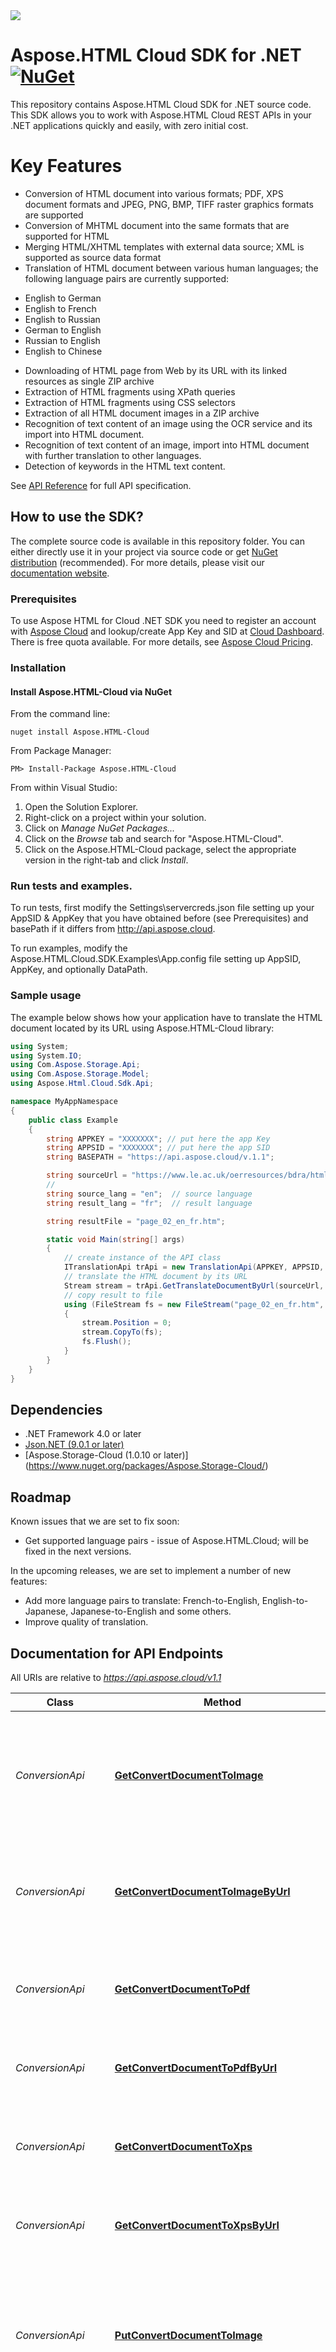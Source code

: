 <img src="Data/header.png">

# Aspose.HTML Cloud SDK for .NET [![NuGet](https://img.shields.io/nuget/v/Aspose.HTML-Cloud.svg)](https://www.nuget.org/packages/Aspose.HTML-Cloud/)
This repository contains Aspose.HTML Cloud SDK for .NET source code. This SDK allows you to work with Aspose.HTML Cloud REST APIs in your .NET applications quickly and easily, with zero initial cost.

# Key Features
* Conversion of HTML document into various formats; PDF, XPS document formats and JPEG, PNG, BMP, TIFF raster graphics formats are supported
* Conversion of MHTML document into the same formats that are supported for HTML
* Merging HTML/XHTML templates with external data source; XML is supported as source data format
* Translation of HTML document between various human languages; the following language pairs are currently supported:
- English to German
- English to French
- English to Russian
- German to English
- Russian to English
- English to Chinese
* Downloading of HTML page from Web by its URL with its linked resources as single ZIP archive
* Extraction of HTML fragments using XPath queries
* Extraction of HTML fragments using CSS selectors
* Extraction of all HTML document images in a ZIP archive
* Recognition of text content of an image using the OCR service and its import into HTML document.
* Recognition of text content of an image, import into HTML document with further translation to other languages.
* Detection of keywords in the HTML text content.

See [API Reference](https://apireference.aspose.cloud/html/) for full API specification.

## How to use the SDK?
The complete source code is available in this repository folder. You can either directly use it in your project via source code or get [NuGet distribution](https://www.nuget.org/packages/Aspose.HTML-Cloud/) (recommended). For more details, please visit our [documentation website](https://docs.aspose.cloud/display/htmlcloud/Available+SDKs#AvailableSDKs-.NET).


### Prerequisites

To use Aspose HTML for Cloud .NET SDK you need to register an account with [Aspose Cloud](https://www.aspose.cloud/) and lookup/create App Key and SID at [Cloud Dashboard](https://dashboard.aspose.cloud/#/apps). There is free quota available. For more details, see [Aspose Cloud Pricing](https://purchase.aspose.cloud/pricing).


### Installation

#### Install Aspose.HTML-Cloud via NuGet

From the command line:

	nuget install Aspose.HTML-Cloud

From Package Manager:

	PM> Install-Package Aspose.HTML-Cloud

From within Visual Studio:

1. Open the Solution Explorer.
2. Right-click on a project within your solution.
3. Click on *Manage NuGet Packages...*
4. Click on the *Browse* tab and search for "Aspose.HTML-Cloud".
5. Click on the Aspose.HTML-Cloud package, select the appropriate version in the right-tab and click *Install*.

### Run tests and examples.

To run tests, first modify the Settings\servercreds.json file setting up your AppSID & AppKey that you have obtained before (see Prerequisites) and basePath if it differs from http://api.aspose.cloud.

To run examples, modify the Aspose.HTML.Cloud.SDK.Examples\App.config file setting up AppSID, AppKey, and optionally DataPath.

### Sample usage

The example below shows how your application have to translate the HTML document located by its URL using Aspose.HTML-Cloud library:

```csharp
using System;
using System.IO;
using Com.Aspose.Storage.Api;
using Com.Aspose.Storage.Model;
using Aspose.Html.Cloud.Sdk.Api;

namespace MyAppNamespace
{
    public class Example
    {
        string APPKEY = "XXXXXXX"; // put here the app Key
        string APPSID = "XXXXXXX"; // put here the app SID
        string BASEPATH = "https://api.aspose.cloud/v.1.1";

        string sourceUrl = "https://www.le.ac.uk/oerresources/bdra/html/page_02.htm";
        // 
        string source_lang = "en";  // source language
        string result_lang = "fr";  // result language

        string resultFile = "page_02_en_fr.htm";

        static void Main(string[] args)
        {
            // create instance of the API class
            ITranslationApi trApi = new TranslationApi(APPKEY, APPSID, BASEPATH);
            // translate the HTML document by its URL
            Stream stream = trApi.GetTranslateDocumentByUrl(sourceUrl, source_lang, result_lang);
            // copy result to file 
            using (FileStream fs = new FileStream("page_02_en_fr.htm", FileMode.Create, FileAccess.Write))
            {
                stream.Position = 0;
                stream.CopyTo(fs);
                fs.Flush();
            }
        }
    }
}
```

## Dependencies
- .NET Framework 4.0 or later
- [Json.NET (9.0.1 or later)](https://www.nuget.org/packages/Newtonsoft.Json/)
- [Aspose.Storage-Cloud (1.0.10 or later)] (https://www.nuget.org/packages/Aspose.Storage-Cloud/)


## Roadmap

Known issues that we are set to fix soon:
* Get supported language pairs - issue of Aspose.HTML.Cloud; will be fixed in the next versions.

In the upcoming releases, we are set to implement a number of new features:
* Add more language pairs to translate: French-to-English, English-to-Japanese, Japanese-to-English and some others.
* Improve quality of translation.


## Documentation for API Endpoints

All URIs are relative to *https://api.aspose.cloud/v1.1*

Class | Method | HTTP request | Description
------------ | ------------- | ------------- | -------------
*ConversionApi* | [**GetConvertDocumentToImage**](docs/ConversionApi.md#GetConvertDocumentToImage) | **GET** /html/{name}/convert/image/{outFormat} | Convert the HTML document from the storage by its name to the specified image format.
*ConversionApi* | [**GetConvertDocumentToImageByUrl**](docs/ConversionApi.md#GetConvertDocumentToImageByUrl) | **GET** /html/convert/image/{outFormat} | Convert the HTML page from the web by its URL to the specified image format.
*ConversionApi* | [**GetConvertDocumentToPdf**](docs/ConversionApi.md#GetConvertDocumentToPdf) | **GET** /html/{name}/convert/pdf | Convert the HTML document from the storage by its name to PDF.
*ConversionApi* | [**GetConvertDocumentToPdfByUrl**](docs/ConversionApi.md#GetConvertDocumentToPdfByUrl) | **GET** /html/convert/pdf | Convert the HTML page from the web by its URL to PDF.
*ConversionApi* | [**GetConvertDocumentToXps**](docs/ConversionApi.md#GetConvertDocumentToXps) | **GET** /html/{name}/convert/xps | Convert the HTML document from the storage by its name to XPS.
*ConversionApi* | [**GetConvertDocumentToXpsByUrl**](docs/ConversionApi.md#GetConvertDocumentToXpsByUrl) | **GET** /html/convert/xps | Convert the HTML page from the web by its URL to XPS.
*ConversionApi* | [**PutConvertDocumentToImage**](docs/ConversionApi.md#PutConvertDocumentToImage) | **PUT** /html/{name}/convert/image/{outFormat} | Convert the HTML document from the storage by its name to the specified image format and save it to storage.
*ConversionApi* | [**PutConvertDocumentToImage**](docs/ConversionApi.md#PutConvertDocumentToImage_1) | **PUT** /html/convert/image/{outFormat} | Convert the HTML document from the request stream to the specified image format and save it to storage.
*ConversionApi* | [**PutConvertDocumentToPdf**](docs/ConversionApi.md#PutConvertDocumentToPdf) | **PUT** /html/{name}/convert/pdf | Convert the HTML document from the storage by its name to PDF and save it to storage.
*ConversionApi* | [**PutConvertDocumentToPdf**](docs/ConversionApi.md#PutConvertDocumentToPdf_1) | **PUT** /html/convert/pdf | Convert the HTML document from the request stream to PDF and save it to storage.
*ConversionApi* | [**PutConvertDocumentToXps**](docs/ConversionApi.md#PutConvertDocumentToXps) | **PUT** /html/{name}/convert/xps | Convert the HTML document from the storage by its name to XPS and save it to storage.
*ConversionApi* | [**PutConvertDocumentToXps**](docs/ConversionApi.md#PutConvertDocumentToXps_1) |  **PUT** /html/convert/xps | Convert the HTML document from the request stream to XPS and save it to storage.
*DocumentApi* | [**GetDocumentByUrl**](docs/DocumentApi.md#GetDocumentByUrl) | **GET** /html/download | Download the HTML page from Web by its URL with linked resources as a ZIP archive. 
*DocumentApi* | [**GetDocumentFragmentByXPath**](docs/DocumentApi.md#GetDocumentFragmentByXPath) | **GET** /html/{name}/fragments/{outFormat} | Return list of HTML fragments matching the specified XPath query. 
*DocumentApi* | [**GetDocumentFragmentByXPathByUrl**](docs/DocumentApi.md#GetDocumentFragmentByXPathByUrl) | **GET** /html/fragments/{outFormat} | Return list of HTML fragments matching the specified XPath query - from a Web page by its URL. 
*DocumentApi* |[**GetDocumentFragmentByCSSSelector**](docs/DocumentApi.md#GetDocumentFragmentByCSSSelector) | **GET** /html/{name}/fragments/css/{outFormat} | Return list of HTML fragments matching the specified CSS selector
*DocumentApi* |[**GetDocumentFragmentByCSSSelectorByUrl**](docs/DocumentApi.md#GetDocumentFragmentByCSSSelectorByUrl) | **GET** /html/fragments/css/{outFormat} | Return list of HTML fragments matching the specified CSS selector - from a Web page by its URL. 
*DocumentApi* | [**GetDocumentImages**](docs/DocumentApi.md#GetDocumentImages) | **GET** /html/{name}/images/all | Return all HTML document images packaged as a ZIP archive.
*DocumentApi* | [**GetDocumentImagesByUrl**](docs/DocumentApi.md#GetDocumentImagesByUrl) | **GET** /html/images/all | Return all HTML document images packaged as a ZIP archive - from a Web page by its URL.
*TemplateMergeApi* | [**GetMergeHtmlTemplate**](docs/TemplateMergeApi.md#GetMergeHtmlTemplate) | **GET** /html/{templateName}/merge | Populate HTML document template with data located as a file in the storage.
*TemplateMergeApi* | [**PutMergeHtmlTemplate**](docs/TemplateMergeApi.md#PutMergeHtmlTemplate) | **PUT** /html/{templateName}/merge | Populate HTML document template with data from the stream. Result document will be saved to storage.
*TranslationApi* | [**GetTranslateDocument**](docs/TranslationApi.md#GetTranslateDocument) | **GET** /html/{name}/translate/{srcLang}/{resLang} | Translate the HTML document specified by the name from default or specified storage.
*TranslationApi* | [**GetTranslateDocumentByUrl**](docs/TranslationApi.md#GetTranslateDocumentByUrl) | **GET** /html/translate/{srcLang}/{resLang} | Translate the HTML document specified by its URL.
*OcrApi* | [**GetRecognizeAndImportToHtml**](docs/OcrApi.md#GetRecognizeAndImportToHtml) | **GET** /html/{name}/ocr/import | Recognize text content from the source image file by its name from default or specified storage, and create an HTML document.
*OcrApi* | [**GetRecognizeAndTranslateToHtml**](docs/OcrApi.md#GetRecognizeAndTranslateToHtml) | **GET** /html/{name}/ocr/translate/{srcLang}/{resLang} | Recognize text content from the source image file by its name from default or specified storage, and create an HTML document translated to the specified language.
*SummarizationApi* | [**GetDetectHtmlKeywords**](docs/SummarizationApi.md#GetDetectHtmlKeywords) | **GET** /html/{name}/summ/keywords | Detect keywords of the HTML document specified by the name from default or specified storage.
*SummarizationApi* | [**GetDetectHtmlKeywordsByUrl**](docs/SummarizationApi.md#GetDetectHtmlKeywordsByUrl) | **GET** /html/summ/keywords | Detect keywords of the HTML document specified by its URL.



## Resources

- **Website:** [www.aspose.com](http://www.aspose.cloud)
- **Product Home:** [Aspose.HTML for Cloud](https://products.aspose.cloud/html/cloud)
- **Documentation:** [Aspose.HTML for Cloud Documentation](https://docs.aspose.cloud/display/htmlcloud/Home)
- **Forum:** [Aspose.HTML for Cloud Forum](https://forum.aspose.cloud/c/html)
- **Blog:** [Aspose.HTML for Cloud Blog](https://blog.aspose.cloud/category/aspose-products/aspose-html-cloud/)


## Contact Us
Your feedback is very important to us. Please feel free to contact us using our [Support Forums](https://forum.aspose.cloud/c/html).
